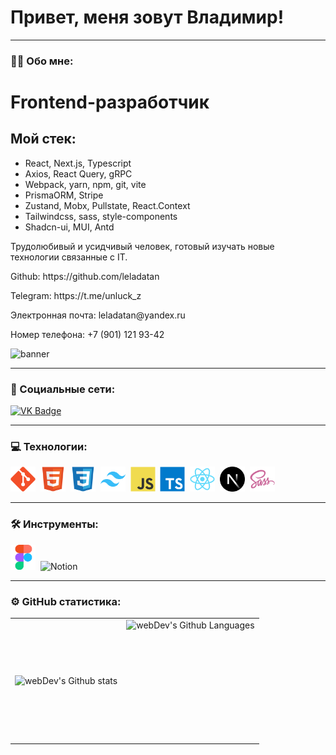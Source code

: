 # Привет, меня зовут Владимир!

---

### :man_technologist: Обо мне:

<h1>Frontend-разработчик</h1>

<h2>Мой стек:</h2>

<ul>
<li>
  React, Next.js, Typescript
</li>
  <li>
  Axios, React Query, gRPC
</li>
  <li>
  Webpack, yarn, npm, git, vite
</li>
  <li>
  PrismaORM, Stripe
</li>
  <li>
  Zustand, Mobx, Pullstate, React.Context
</li>
  <li>
  Tailwindcss, sass, style-components
</li>
<li>
  Shadcn-ui, MUI, Antd
</li>
</ul>

<p>
  Трудолюбивый и усидчивый человек, готовый изучать новые технологии связанные с IT.

  <p>Github: https://github.com/leladatan</p>
  <p>Telegram: https://t.me/unluck_z</p>
  <p>Электронная почта: leladatan@yandex.ru</p>
  <p>Номер телефона: +7 (901) 121 93-42</p>
</p>

<img src="https://sun9-19.userapi.com/impg/qsa5ecN1BzRqWGVt8JJ6zcdoV7GSPiypbOGLsA/gXONJkykrKk.jpg?size=2370x1000&quality=95&sign=e41736062f585023f5f0753502430c0d&type=album" title="banner" alt="banner" />

---

### 🤝 Социальные сети:

  <div id="badges">
    <a href="https://vk.com/id_samurai123" target="_blank">
      <img src="https://cdn-icons-png.flaticon.com/512/145/145813.png" width="40" height="40" alt="VK Badge"/>
    </a>
  </div>

---

### 💻 Технологии:

<div>
  <img src="https://github.com/devicons/devicon/blob/master/icons/git/git-original.svg" title="git" alt="git" width="40" height="40"/>&nbsp
  <img src="https://github.com/devicons/devicon/blob/master/icons/html5/html5-original.svg" title="html5" alt="html5" width="40" height="40"/>&nbsp
  <img src="https://github.com/devicons/devicon/blob/master/icons/css3/css3-original.svg" title="css" alt="css" width="40" height="40"/>&nbsp
  <img src="https://github.com/devicons/devicon/blob/master/icons/tailwindcss/tailwindcss-original.svg" title="tailwindcss" alt="tailwindcss" width="40" height="40"/>&nbsp
  <img src="https://github.com/devicons/devicon/blob/master/icons/javascript/javascript-original.svg" title="javascript" alt="javascript" width="40" height="40"/>&nbsp
  <img src="https://github.com/devicons/devicon/blob/master/icons/typescript/typescript-original.svg" title="typescript" alt="typescript" width="40" height="40"/>&nbsp
  <img src="https://github.com/devicons/devicon/blob/master/icons/react/react-original.svg" title="reactjs" alt="reactjs" width="40" height="40"/>&nbsp
  <img src="https://github.com/devicons/devicon/blob/master/icons/nextjs/nextjs-original.svg" title="nextjs" alt="nextjs" width="40" height="40"/>&nbsp
  <img src="https://github.com/devicons/devicon/blob/master/icons/sass/sass-original.svg" title="sass/scss" alt="sass/scss" width="40" height="40"/>&nbsp;
</div>

---

### 🛠 Инструменты:

<div>
  <img src="https://github.com/devicons/devicon/blob/master/icons/figma/figma-original.svg" title="figma" alt="figma" width="40" height="40"/>&nbsp;
  <img src="https://upload.wikimedia.org/wikipedia/commons/e/e9/Notion-logo.svg" title="Notion" alt="Notion" width="40" height="40"/>&nbsp;
</div>

---

### ⚙️ GitHub статистика:

<table>
  <tr>
    <td>
      <img align="left" src="http://github-readme-streak-stats.herokuapp.com?user=Leladatan&theme=dark&background=000000" alt="webDev's Github stats" />
    </td>
    <td>
      <img height="195px" align="right" alt="webDev's Github Languages" src="https://github-readme-stats-sigma-five.vercel.app/api/top-langs/?username=Leladatan&layout=compact&theme=vision-friendly-dark" />
    </td>
  </tr>
</table>

